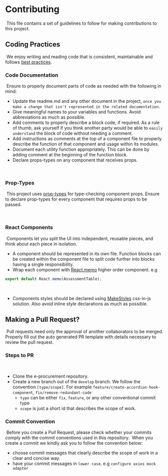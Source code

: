 # Contributing
​
This file contains a set of guidelines to follow for making contributions to this project.
​
## Coding Practices
​
We enjoy writing and reading code that is consistent, maintainable and follows [best practices](https://github.com/airbnb/javascript).
​
### Code Documentation
​
Ensure to properly document parts of code as needed with the following in mind:
​
- Update the readme.md and any other document in the project, `once you make a change that isn't represented in the related documentation`.
- Give meaningful names to your variables and functions. Avoid abbreviations as much as possible.
- Add comments to properly describe a block code, if required. As a rule of thumb, ask yourself if you think another party would be able to `easily understand` the block of code without needing a comment.
- Add instructions as comments at the top of a component file to properly describe the function of that component and usage within its modules.
- Document each utility function appropriately. This can be done by adding comment at the beginning of the function block.
- Declare props-types on any component that receives props.

​
​
### Prop-Types
​
This project uses [prop-types](https://reactjs.org/docs/typechecking-with-proptypes.html) for type-checking component props. Ensure to declare prop-types for every component that requires props to be passed.
​

​
### React Components
​
Components let you split the UI into independent, reusable pieces, and think about each piece in isolation.
​
- A component should be represented in its own file. Function blocks can be created within the component file to split code further into blocks having a single responsibility.
​
​
- Wrap each component with [React.memo](https://reactjs.org/docs/react-api.html#reactmemo) higher order component. e.g
​
```javascript
export default React.memo(AssessmentTable);
```
​
- Components styles should be declared using [MakeStyles](https://material-ui.com/styles/basics/) css-in-js solution. Also avoid inline style declarations as much as possible.
​
## Making a Pull Request?
​
Pull requests need only the approval of another collaborators to be merged. Properly fill out the auto generated PR template with details necessary to review the pull request.
​
### Steps to PR
​
- Clone the e-procurement repository.
- Create a new branch out of the `develop` branch. We follow the convention
  `[type/scope]`. For example `feature/create-accordion-hook-component`, `fix/remove-redundant-code`
​
  - `type` can be either `fix`, `feature`, or any other
    conventional commit type
  - `scope` is just a short id that describes the scope of work.
​
### Commit Convention
​
Before you create a Pull Request, please check whether your commits comply with
the commit conventions used in this repository.
​
When you create a commit we kindly ask you to follow the convention below:
​
- choose commit messages that clearly describe the scope of work in a clear and concise way.
​
- have your commit messages in `lower case`. e.g `configure axios mock adapter`